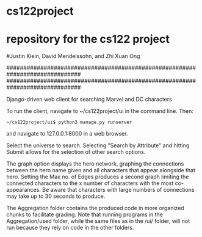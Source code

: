 # cs122project
# repository for the cs122 project
#Justin Klein, David Mendelssohn, and Zhi Xuan Ong

##############################################################################
##############################################################################

Django-driven web client for searching Marvel and DC characters

To run the client, navigate to ~/cs122project/ui in the command line. Then:

    ~/cs122project/ui$ python3 manage.py runserver

and navigate to 127.0.0.1:8000 in a web browser.

Select the universe to search. Selecting "Search by Attribute" and hitting
Submit allows for the selection of other search options.

The graph option displays the hero network, graphing the connections between
the hero name given and all characters that appear alongside that hero.
Setting the Max no. of Edges produces a second graph limiting the connected
characters to the x number of characters with the most co-appearances. Be
aware that characters with large numbers of connections may take up to 30
seconds to produce.

The Aggregation folder contains the produced code in more organized chunks to 
facilitate grading. Note that running programs in the Aggregation/used folder,
while the same files as in the /ui/ folder, will not run because they rely on
code in the other folders.
